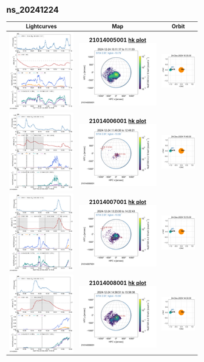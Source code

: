 ## ns_20241224
 
|  Lightcurves |  Map | Orbit |
|:---:|:---:|:---:|
|[![](ltc_20241224_1005_21014005001_ngs.png)](ltc_20241224_1005_21014005001_ngs.png)|**21014005001 [hk plot](hkltc_20241224_1005_21014005001_ngs.png)**<br/>[![](map_20241224_1005_21014005001_ngs.png)](map_20241224_1005_21014005001_ngs.png)|[![](orbeph_20241224_1005_21014005001_ngs.png)](orbeph_20241224_1005_21014005001_ngs.png)|
|[![](ltc_20241224_1140_21014006001_ngs.png)](ltc_20241224_1140_21014006001_ngs.png)|**21014006001 [hk plot](hkltc_20241224_1140_21014006001_ngs.png)**<br/>[![](map_20241224_1140_21014006001_ngs.png)](map_20241224_1140_21014006001_ngs.png)|[![](orbeph_20241224_1140_21014006001_ngs.png)](orbeph_20241224_1140_21014006001_ngs.png)|
|[![](ltc_20241224_1315_21014007001_ngs.png)](ltc_20241224_1315_21014007001_ngs.png)|**21014007001 [hk plot](hkltc_20241224_1315_21014007001_ngs.png)**<br/>[![](map_20241224_1315_21014007001_ngs.png)](map_20241224_1315_21014007001_ngs.png)|[![](orbeph_20241224_1315_21014007001_ngs.png)](orbeph_20241224_1315_21014007001_ngs.png)|
|[![](ltc_20241224_1450_21014008001_ngs.png)](ltc_20241224_1450_21014008001_ngs.png)|**21014008001 [hk plot](hkltc_20241224_1450_21014008001_ngs.png)**<br/>[![](map_20241224_1450_21014008001_ngs.png)](map_20241224_1450_21014008001_ngs.png)|[![](orbeph_20241224_1450_21014008001_ngs.png)](orbeph_20241224_1450_21014008001_ngs.png)|
